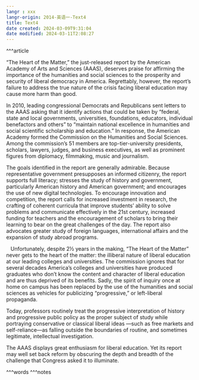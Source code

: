 ```yaml
---
langr : xxx
langr-origin: 2014-英语一-Text4
title: Text4
date created: 2024-03-09T9:31:04
date modified: 2024-03-11T2:08:27
---
```


^^^article

“The Heart of the Matter,” the just-released report by the American Academy of Arts and Sciences (AAAS), deserves praise for affirming the importance of the humanities and social sciences to the prosperity and security of liberal democracy in America. Regrettably, however, the report’s failure to address the true nature of the crisis facing liberal education may cause more harm than good.

In 2010, leading congressional Democrats and Republicans sent letters to the AAAS asking that it identify actions that could be taken by “federal, state and local governments, universities, foundations, educators, individual benefactors and others” to “maintain national excellence in humanities and social scientific scholarship and education.” In response, the American Academy formed the Commission on the Humanities and Social Sciences. Among the commission’s 51 members are top-tier-university presidents, scholars, lawyers, judges, and business executives, as well as prominent figures from diplomacy, filmmaking, music and journalism.

The goals identified in the report are generally admirable. Because representative government presupposes an informed citizenry, the report supports full literacy; stresses the study of history and government, particularly American history and American government; and encourages the use of new digital technologies. To encourage innovation and competition, the report calls for increased investment in research, the crafting of coherent curricula that improve students’ ability to solve problems and communicate effectively in the 21st century, increased funding for teachers and the encouragement of scholars to bring their learning to bear on the great challenges of the day. The report also advocates greater study of foreign languages, international affairs and the expansion of study abroad programs.

   Unfortunately, despite 2½ years in the making, “The Heart of the Matter” never gets to the heart of the matter: the illiberal nature of liberal education at our leading colleges and universities. The commission ignores that for several decades America’s colleges and universities have produced graduates who don’t know the content and character of liberal education and are thus deprived of its benefits. Sadly, the spirit of inquiry once at home on campus has been replaced by the use of the humanities and social sciences as vehicles for publicizing “progressive,” or left-liberal propaganda.

Today, professors routinely treat the progressive interpretation of history and progressive public policy as the proper subject of study while portraying conservative or classical liberal ideas —such as free markets and self-reliance—as falling outside the boundaries of routine, and sometimes legitimate, intellectual investigation.

The AAAS displays great enthusiasm for liberal education. Yet its report may well set back reform by obscuring the depth and breadth of the challenge that Congress asked it to illuminate.




^^^words
^^^notes
